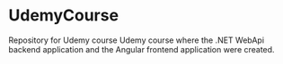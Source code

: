 # UdemyCourse
Repository for Udemy course
Udemy course where the .NET WebApi backend application and the Angular frontend application were created.
